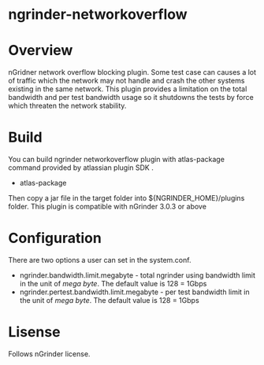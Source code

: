 ngrinder-networkoverflow
========================

Overview
========
nGridner network overflow blocking plugin. 
Some test case can causes a lot of traffic which the network may not handle and crash the other systems existing in the same network.
This plugin provides a limitation on the total bandwidth and per test bandwidth usage so it shutdowns the tests by force which threaten the network stability.

Build
=====
You can build ngrinder networkoverflow plugin with atlas-package command provided by atlassian plugin SDK .

* atlas-package 

Then copy a jar file in the target folder into ${NGRINDER_HOME}/plugins folder.
This plugin is compatible with nGrinder 3.0.3 or above

Configuration
=============
There are two options a user can set in the system.conf.
* ngrinder.bandwidth.limit.megabyte - total ngrinder using bandwidth limit in the unit of *mega byte*. The default value is 128 = 1Gbps 
* ngrinder.pertest.bandwidth.limit.megabyte - per test bandwidth limit in the unit of *mega byte*. The default value is 128 = 1Gbps 


Lisense
=======
Follows nGrinder license.
